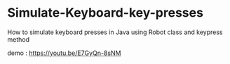 # Simulate-Keyboard-key-presses
How to simulate keyboard presses in Java using Robot class and keypress method 

demo : https://youtu.be/E7GyQn-8sNM
